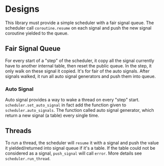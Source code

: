 <!--
 Copyright (C) 2020 thisLight
 
 This file is part of away.
 
 away is free software: you can redistribute it and/or modify
 it under the terms of the GNU General Public License as published by
 the Free Software Foundation, either version 3 of the License, or
 (at your option) any later version.
 
 away is distributed in the hope that it will be useful,
 but WITHOUT ANY WARRANTY; without even the implied warranty of
 MERCHANTABILITY or FITNESS FOR A PARTICULAR PURPOSE.  See the
 GNU General Public License for more details.
 
 You should have received a copy of the GNU General Public License
 along with away.  If not, see <http://www.gnu.org/licenses/>.
-->

# Designs
This library must provide a simple scheduler with a fair signal queue. The scheduler call `coroutine.resume` on each signal and push the new signal coroutine yielded to the queue.

## Fair Signal Queue
For every start of a "step" of the scheduler, it copy all the signal currently have to another internal table, then reset the public queue. In the step, it only walk on these signal it copied. It's for fair of the auto signals. After signals walked, it run all auto signal generators and push them into queue.

### Auto Signal
Auto signal provides a way to wake a thread on every "step" start. `scheduler.set_auto_signal` in fact add the function given to `scheduler.auto_signals`. The function called auto signal generator, which return a new signal (a table) every single time.

## Threads
To run a thread, the scheduler will `resume` it with a signal and push the value it yielded/returned into signal queue if it's a table. If the table could not be considered as a signal, `push_signal` will call `error`. More details see `scheduler.run_thread`.
